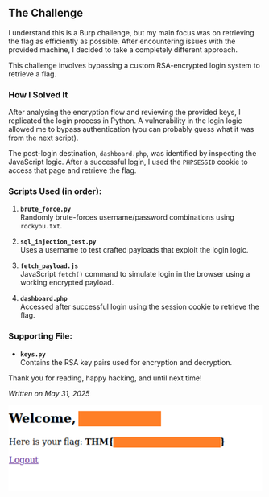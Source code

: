 ## The Challenge

I understand this is a Burp challenge, but my main focus was on retrieving the flag as efficiently as possible. After encountering issues with the provided machine, I decided to take a completely different approach.

This challenge involves bypassing a custom RSA-encrypted login system to retrieve a flag.

### How I Solved It

After analysing the encryption flow and reviewing the provided keys, I replicated the login process in Python. A vulnerability in the login logic allowed me to bypass authentication (you can probably guess what it was from the next script).

The post-login destination, `dashboard.php`, was identified by inspecting the JavaScript logic. After a successful login, I used the `PHPSESSID` cookie to access that page and retrieve the flag.

### Scripts Used (in order):

1. **`brute_force.py`**  
   Randomly brute-forces username/password combinations using `rockyou.txt`.

2. **`sql_injection_test.py`**  
   Uses a username to test crafted payloads that exploit the login logic.

3. **`fetch_payload.js`**  
   JavaScript `fetch()` command to simulate login in the browser using a working encrypted payload.

4. **`dashboard.php`**  
   Accessed after successful login using the session cookie to retrieve the flag.

### Supporting File:

- **`keys.py`**  
  Contains the RSA key pairs used for encryption and decryption.

Thank you for reading, happy hacking, and until next time!
  
_Written on May 31, 2025_

![Congratulations!](outro.png "Congratulations! 🎉")
